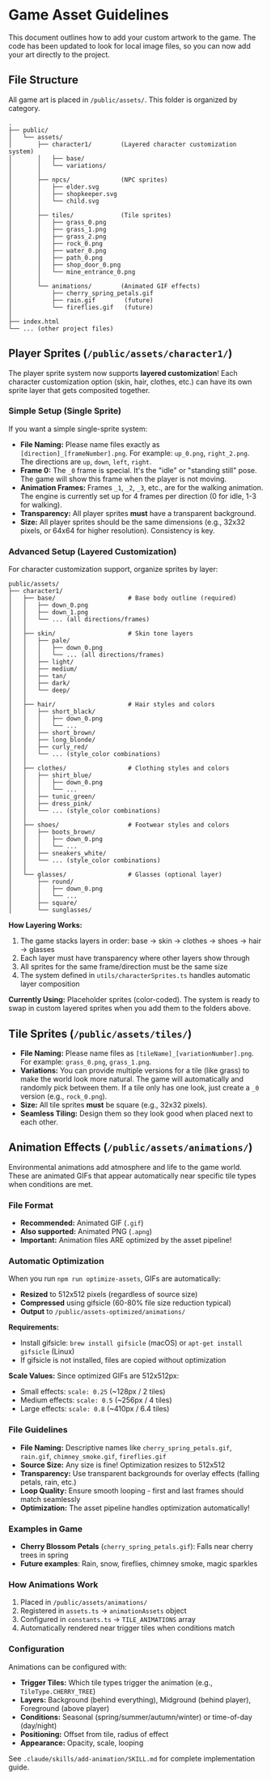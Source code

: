 # Game Asset Guidelines

This document outlines how to add your custom artwork to the game. The code has been updated to look for local image files, so you can now add your art directly to the project.

## File Structure

All game art is placed in `/public/assets/`. This folder is organized by category.

```
.
├── public/
│   └── assets/
│       ├── character1/        (Layered character customization system)
│       │   ├── base/
│       │   └── variations/
│       │
│       ├── npcs/              (NPC sprites)
│       │   ├── elder.svg
│       │   ├── shopkeeper.svg
│       │   └── child.svg
│       │
│       ├── tiles/             (Tile sprites)
│       │   ├── grass_0.png
│       │   ├── grass_1.png
│       │   ├── grass_2.png
│       │   ├── rock_0.png
│       │   ├── water_0.png
│       │   ├── path_0.png
│       │   ├── shop_door_0.png
│       │   └── mine_entrance_0.png
│       │
│       └── animations/        (Animated GIF effects)
│           ├── cherry_spring_petals.gif
│           ├── rain.gif        (future)
│           └── fireflies.gif   (future)
│
├── index.html
└── ... (other project files)
```

## Player Sprites (`/public/assets/character1/`)

The player sprite system now supports **layered customization**! Each character customization option (skin, hair, clothes, etc.) can have its own sprite layer that gets composited together.

### Simple Setup (Single Sprite)
If you want a simple single-sprite system:

-   **File Naming:** Please name files exactly as `[direction]_[frameNumber].png`. For example: `up_0.png`, `right_2.png`. The directions are `up`, `down`, `left`, `right`.
-   **Frame 0:** The `_0` frame is special. It's the "idle" or "standing still" pose. The game will show this frame when the player is not moving.
-   **Animation Frames:** Frames `_1`, `_2`, `_3`, etc., are for the walking animation. The engine is currently set up for 4 frames per direction (0 for idle, 1-3 for walking).
-   **Transparency:** All player sprites **must** have a transparent background.
-   **Size:** All player sprites should be the same dimensions (e.g., 32x32 pixels, or 64x64 for higher resolution). Consistency is key.

### Advanced Setup (Layered Customization)
For character customization support, organize sprites by layer:

```
public/assets/
├── character1/
│   ├── base/                    # Base body outline (required)
│   │   ├── down_0.png
│   │   ├── down_1.png
│   │   └── ... (all directions/frames)
│   │
│   ├── skin/                    # Skin tone layers
│   │   ├── pale/
│   │   │   ├── down_0.png
│   │   │   └── ... (all directions/frames)
│   │   ├── light/
│   │   ├── medium/
│   │   ├── tan/
│   │   ├── dark/
│   │   └── deep/
│   │
│   ├── hair/                    # Hair styles and colors
│   │   ├── short_black/
│   │   │   ├── down_0.png
│   │   │   └── ...
│   │   ├── short_brown/
│   │   ├── long_blonde/
│   │   ├── curly_red/
│   │   └── ... (style_color combinations)
│   │
│   ├── clothes/                 # Clothing styles and colors
│   │   ├── shirt_blue/
│   │   │   ├── down_0.png
│   │   │   └── ...
│   │   ├── tunic_green/
│   │   ├── dress_pink/
│   │   └── ... (style_color combinations)
│   │
│   ├── shoes/                   # Footwear styles and colors
│   │   ├── boots_brown/
│   │   │   ├── down_0.png
│   │   │   └── ...
│   │   ├── sneakers_white/
│   │   └── ... (style_color combinations)
│   │
│   └── glasses/                 # Glasses (optional layer)
│       ├── round/
│       │   ├── down_0.png
│       │   └── ...
│       ├── square/
│       └── sunglasses/
```

**How Layering Works:**
1. The game stacks layers in order: base → skin → clothes → shoes → hair → glasses
2. Each layer must have transparency where other layers show through
3. All sprites for the same frame/direction must be the same size
4. The system defined in `utils/characterSprites.ts` handles automatic layer composition

**Currently Using:** Placeholder sprites (color-coded). The system is ready to swap in custom layered sprites when you add them to the folders above.

## Tile Sprites (`/public/assets/tiles/`)

-   **File Naming:** Please name files as `[tileName]_[variationNumber].png`. For example: `grass_0.png`, `grass_1.png`.
-   **Variations:** You can provide multiple versions for a tile (like grass) to make the world look more natural. The game will automatically and randomly pick between them. If a tile only has one look, just create a `_0` version (e.g., `rock_0.png`).
-   **Size:** All tile sprites **must** be square (e.g., 32x32 pixels).
-   **Seamless Tiling:** Design them so they look good when placed next to each other.

## Animation Effects (`/public/assets/animations/`)

Environmental animations add atmosphere and life to the game world. These are animated GIFs that appear automatically near specific tile types when conditions are met.

### File Format
-   **Recommended:** Animated GIF (`.gif`)
-   **Also supported:** Animated PNG (`.apng`)
-   **Important:** Animation files ARE optimized by the asset pipeline!

### Automatic Optimization

When you run `npm run optimize-assets`, GIFs are automatically:
-   **Resized** to 512x512 pixels (regardless of source size)
-   **Compressed** using gifsicle (60-80% file size reduction typical)
-   **Output** to `/public/assets-optimized/animations/`

**Requirements:**
-   Install gifsicle: `brew install gifsicle` (macOS) or `apt-get install gifsicle` (Linux)
-   If gifsicle is not installed, files are copied without optimization

**Scale Values:** Since optimized GIFs are 512x512px:
-   Small effects: `scale: 0.25` (~128px / 2 tiles)
-   Medium effects: `scale: 0.5` (~256px / 4 tiles)
-   Large effects: `scale: 0.8` (~410px / 6.4 tiles)

### File Guidelines
-   **File Naming:** Descriptive names like `cherry_spring_petals.gif`, `rain.gif`, `chimney_smoke.gif`, `fireflies.gif`
-   **Source Size:** Any size is fine! Optimization resizes to 512x512
-   **Transparency:** Use transparent backgrounds for overlay effects (falling petals, rain, etc.)
-   **Loop Quality:** Ensure smooth looping - first and last frames should match seamlessly
-   **Optimization:** The asset pipeline handles optimization automatically!

### Examples in Game
-   **Cherry Blossom Petals** (`cherry_spring_petals.gif`): Falls near cherry trees in spring
-   **Future examples**: Rain, snow, fireflies, chimney smoke, magic sparkles

### How Animations Work
1. Placed in `/public/assets/animations/`
2. Registered in `assets.ts` → `animationAssets` object
3. Configured in `constants.ts` → `TILE_ANIMATIONS` array
4. Automatically rendered near trigger tiles when conditions match

### Configuration
Animations can be configured with:
-   **Trigger Tiles:** Which tile types trigger the animation (e.g., `TileType.CHERRY_TREE`)
-   **Layers:** Background (behind everything), Midground (behind player), Foreground (above player)
-   **Conditions:** Seasonal (spring/summer/autumn/winter) or time-of-day (day/night)
-   **Positioning:** Offset from tile, radius of effect
-   **Appearance:** Opacity, scale, looping

See `.claude/skills/add-animation/SKILL.md` for complete implementation guide.
